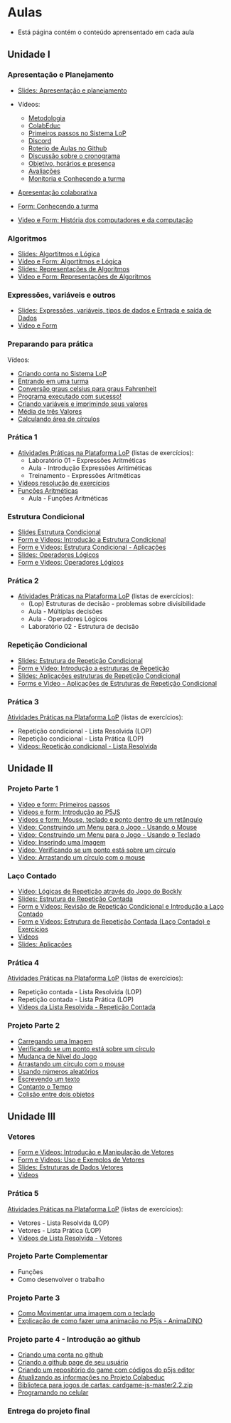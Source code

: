# Aulas 
* Está página contém o conteúdo aprensentado em cada aula 

## Unidade I

### Apresentação e Planejamento 
* [Slides: Apresentação e planejamento](https://docs.google.com/presentation/d/1zPOTZQ46SzWcYGY2YLXuFH6aCheJt26x7wM_qzuNQps/edit?usp=sharing)
* Vídeos: 
  * [Metodologia](https://youtu.be/LQWS3tAeKMg)
  * [ColabEduc](https://youtu.be/PqdCmx1E5Fg) 
  * [Primeiros passos no Sistema LoP](https://youtu.be/I0Ncwe2OY28)
  * [Discord](https://youtu.be/P1IyM4r5pJU)
  * [Roterio de Aulas no Github](https://youtu.be/sJA-oVXNUok)
  * [Discussão sobre o cronograma](https://youtu.be/EpiZcxDWkLs)
  * [Objetivo, horários e presença](https://youtu.be/UeEa5cTrr28)
  * [Avaliações](https://youtu.be/PEpKJr269k4)
  * [Monitoria e Conhecendo a turma](https://youtu.be/nTmEtAOdOcE)
  
  
* [Apresentação colaborativa](https://docs.google.com/presentation/d/1TPDY9z4gkMT044TRzwTJyzoy6Ffyoixpy9fZuv7shao/edit?usp=sharing) 
* [Form: Conhecendo a turma](https://docs.google.com/forms/d/e/1FAIpQLSdZbpXqNe92LdHwui_Z9stFUxO3iQ8hVk_E9RXNKY-y7ncAAg/viewform?usp=sf_link) 
* [Video e Form: História dos computadores e da computação](https://docs.google.com/forms/d/e/1FAIpQLSeC3bKq-gv4wLZsfDhYA6Hmo0Cig4BTTvZm98lr7562k2eWcQ/viewform?usp=sf_link)
  
### Algoritmos 
* [Slides: Algortitmos e Lógica](https://docs.google.com/presentation/d/19oEvQmZQcjJ1igmTeuYchdfaiyUvLKaHN7a98feOR2M)
* [Vídeo e Form: Algortitmos e Lógica](https://docs.google.com/forms/d/e/1FAIpQLSdORshYaylLfJ7hFT5wvDtat2FZH04weq4Cg15jssYkYSVHPA/viewform?usp=sf_link)
* [Slides: Representações de Algoritmos](https://docs.google.com/presentation/d/1o-okipfRGG-cb6zkoy40qzfA54GZ12ndGNg1F6U7iQ4/edit?usp=sharing) 
* [Vídeo e Form: Representações de Algoritmos](https://docs.google.com/forms/d/e/1FAIpQLSe6nfAs61f9uQycCtuwr7GtQwZwtxkED8VjsZBNn4F5XetiWA/viewform?usp=sf_link)
  
### Expressões, variáveis e outros 
* [Slides: Expressões, variáveis, tipos de dados e Entrada e saída de Dados](https://docs.google.com/presentation/d/19zKnIfE_nd6YtAXLNktDTDnO4jvaJQ6jsFotvS3K89g/edit?usp=sharing) 
* [Vídeo e Form](https://docs.google.com/forms/d/e/1FAIpQLSeDNUGa9w9W3OXONuYgi8-U3enDaTFraFXQEv5PnFENvZ2Daw/viewform?usp=sf_link)

### Preparando para prática 
Vídeos:
* [Criando conta no Sistema LoP](https://www.youtube.com/watch?v=uMdTz7DBlhA) 
* [Entrando em uma turma](https://www.youtube.com/watch?v=vgJoUK16lew) 
* [Conversão graus celsius para graus Fahrenheit](https://www.youtube.com/watch?v=OU4hIU4gYf0)
* [Programa executado com sucesso!](https://www.youtube.com/watch?v=X6FkqljVom0)
* [Criando variáveis e imprimindo seus valores](https://www.youtube.com/watch?v=N1O41sG3pqw)
* [Média de três Valores](https://www.youtube.com/watch?v=X0kISjkHFps)
* [Calculando área de círculos](https://www.youtube.com/watch?v=4f-qdHu54bc)

### Prática 1
 * [Atividades Práticas na Plataforma LoP](https://lop.ect.ufrn.br) (listas de exercícios):
   * Laboratório 01 - Expressões Aritméticas
   * Aula - Introdução Expressões Aritiméticas
   * Treinamento - Expressões Aritméticas
* [Vídeos resolução de exercícios](https://www.youtube.com/playlist?list=PLfGOgFSaHKF7xHNtja3bDdmf_Sv6GEP2D) 
* [Funções Aritméticas](https://docs.google.com/presentation/d/18CEr3y0nxRW6m7agx3viJGWOfMU167grxfrmvotMAUk/edit?usp=sharing)
   * Aula - Funções Aritméticas

### Estrutura Condicional 
* [Slides Estrutura Condicional](https://docs.google.com/presentation/d/1D5upVACn__p5zFfBWWGb9f3-uPG0qdkYG0Ei5-f8uCo/edit?usp=sharing)
* [Form e Vídeos: Introdução a Estrutura Condicional](https://docs.google.com/forms/d/e/1FAIpQLSeZNvI7HY2JctoQEvSYJW7hjc2OVzY8ouFwVrgBtqSeNJT6ag/viewform?usp=sf_link)
* [Form e Vídeos: Estrutura Condicional - Aplicações](https://docs.google.com/forms/d/e/1FAIpQLScmhjz4mmuzQj4gkd8gzVgZsmOVPsdeZB__p6gAfDd16a7rXw/viewform?usp=sf_link)
* [Slides: Operadores Lógicos](https://docs.google.com/presentation/d/1Ecmk2VY6xMQd9k4Se3xkgTOGenJtm4oiMFT8DDDHYKA/edit?usp=sharing) 
* [Form e Vídeos: Operadores Lógicos](https://docs.google.com/forms/d/e/1FAIpQLSfZvsBKVsfEkzw92fWZETFAh8E5jFihAORb4tf7i9zREIs7Bg/viewform?usp=sf_link) 
  
### Prática 2 
* [Atividades Práticas na Plataforma LoP](https://lop.ect.ufrn.br) (listas de exercícios):
  * (Lop) Estruturas de decisão - problemas sobre divisibilidade
  * Aula - Múltiplas decisões
  * Aula - Operadores Lógicos
  * Laboratório 02 - Estrutura de decisão
    


### Repetição Condicional  
* [Slides: Estrutura de Repetição Condicional](https://docs.google.com/presentation/d/1Rcm-WC5JcjSvqo38YA_Ul4taxcHngG7rSkrc0TlrzaI/edit?usp=sharing) 
* [Form e Vídeo: Introdução a estruturas de Repetição](https://docs.google.com/forms/d/e/1FAIpQLScCthsr96SCf55FcH2JucQ7k3RrQqKwHKS2Z4LBdmMHqgukvA/viewform?usp=sf_link)
* [Slides: Aplicações estruturas de Repetição Condicional](https://docs.google.com/presentation/d/1zQHtdwdgle_5DKL-43Nkh96-CKDSUEZoE5aQgYpTleQ/edit?usp=sharing)
* [Forms e Video - Aplicações de Estruturas de Repetição Condicional](https://docs.google.com/forms/d/e/1FAIpQLSdp1IeIZuxyD2iAl8qiZWBLjDvMNG1ky4OjPFLZ9sl3zD2KAQ/viewform?usp=sf_link) 


### Prática 3
[Atividades Práticas na Plataforma LoP](https://lop.ect.ufrn.br) (listas de exercícios):
* Repetição condicional - Lista Resolvida (LOP)
* Repetição condicional - Lista Prática (LOP)
* [Vídeos: Repetição condicional - Lista Resolvida](https://www.youtube.com/playlist?list=PLgsETY_DvYq8hfwtxLVpS-hIT9sAm3TTM) 

## Unidade II 

### Projeto Parte 1
* [Vídeo e form: Primeiros passos](https://docs.google.com/forms/d/e/1FAIpQLSductEyTWeAbiKrXiB_KFqW6RWw7fjZ2NdD_JsVKTirUlOuHQ/viewform?usp=sf_link)
* [Vídeos e form: Introdução ao P5JS](https://docs.google.com/forms/d/e/1FAIpQLSdMin67Oo4VDnTr4aKcNfitVve-heCkwd0vlVppKUgeINchVA/viewform?usp=sf_link) 
* [Vídeos e form: Mouse, teclado e ponto dentro de um retângulo](https://docs.google.com/forms/d/e/1FAIpQLScwxgrjrNSb_Vl2KIOFPzaiTleszICI7zycUBxPyaJbOb2bng/viewform?usp=sf_link) 
* [Vídeo: Construindo um Menu para o Jogo - Usando o Mouse](https://youtu.be/G_RXfGiTPrw) 
* [Vídeo: Construindo um Menu para o Jogo - Usando o Teclado](https://youtu.be/yJJP_eLcj9o)
* [Vídeo: Inserindo uma Imagem](https://youtu.be/axm_QWB_pfE)
* [Vídeo: Verificando se um ponto está sobre um círculo](https://youtu.be/LMF3BDIe7ek) 
* [Vídeo: Arrastando um círculo com o mouse](https://youtu.be/6FzU41_PMH0) 


### Laço Contado
* [Vídeo: Lógicas de Repetição através do Jogo do Bockly](https://youtu.be/vuDaINpAKXk)
* [Slides: Estrutura de Repetição Contada](https://docs.google.com/presentation/d/1PoWldRjMqeU5XW984yVY2bkNaex_pUgeR6VtC1qMB9k/edit#slide=id.p1) 
* [Form e Vídeos: Revisão de Repetição Condicional e Introdução a Laço Contado](https://docs.google.com/forms/d/e/1FAIpQLSfunrSIk_m5KOGA1TRuBVQ_Q6DOY3CMGoroQXVwn-Cbe7Kd9Q/viewform?usp=sf_link)
* [Form e Videos: Estrutura de Repetição Contada (Laço Contado) e Exercícios](https://docs.google.com/forms/d/e/1FAIpQLSehUk-sMeZpSWGPF0vZt1m1zZ0-Kj7c6KpwASqLJGSHcJMIaQ/viewform?usp=sf_link) 
* [Vídeos](https://www.youtube.com/playlist?list=PLnzZahpeZ5lzjD7L8n7SSKp5LjQRfOUIN)
* [Slides: Aplicações](https://docs.google.com/presentation/d/12onmAkv7QkooulmUifvX4spul1mFPEQNah2Pj-7SOTk/edit#slide=id.p)

### Prática 4
[Atividades Práticas na Plataforma LoP](https://lop.ect.ufrn.br) (listas de exercícios):
* Repetição contada - Lista Resolvida (LOP)
* Repetição contada - Lista Prática (LOP)
* [Vídeos da Lista Resolvida - Repetição Contada](https://www.youtube.com/playlist?list=PLnzZahpeZ5lxIiTCUU__eMWBwIP8F39sa)

### Projeto Parte 2
* [Carregando uma Imagem](https://youtu.be/axm_QWB_pfE)   
* [Verificando se um ponto está sobre um círculo](https://youtu.be/LMF3BDIe7ek)   
* [Mudança de Nível do Jogo](https://youtu.be/s9KG3J32-7U)   
* [Arrastando um círculo com o mouse](https://youtu.be/6FzU41_PMH0)   
* [Usando números aleatórios](https://youtu.be/KpTh3Bs1b5s)
* [Escrevendo um texto](https://youtu.be/pY0i7LbOoIs)   
* [Contanto o Tempo](https://youtu.be/TRiK68OKTeI)   
* [Colisão entre dois objetos](https://youtu.be/PKPPXPOdbIE)   

## Unidade III

### Vetores
* [Form e Videos: Introdução e Manipulação de Vetores](https://docs.google.com/forms/d/e/1FAIpQLSco_vsM6tEFVJvFEas6q6eQsxL015lSyhOjezUiK0d4YsLpow/viewform?usp=sf_link)
* [Form e Videos: Uso e Exemplos de Vetores](https://docs.google.com/forms/d/e/1FAIpQLScSSdNCdSlqi3cdm3TwoTpYThFvlcVU1uX6Jqgl95aFA3p_eQ/viewform?usp=sf_link)
* [Slides: Estruturas de Dados Vetores](https://docs.google.com/presentation/d/1KbGunSUfiuQdnt2dJ7ewwamAbATp0nlLjU0ADwuH6OA/edit#slide=id.p3)
* [Vídeos](https://www.youtube.com/playlist?list=PLnzZahpeZ5lx6TY7X3T6ylZNb7WYiz6qs)

### Prática 5
[Atividades Práticas na Plataforma LoP](https://lop.ect.ufrn.br) (listas de exercícios):
* Vetores - Lista Resolvida (LOP)
* Vetores - Lista Prática (LOP)
* [Vídeos de Lista Resolvida - Vetores](https://www.youtube.com/playlist?list=PLnzZahpeZ5lx6TY7X3T6ylZNb7WYiz6qs)


### Projeto Parte Complementar 
* Funções
* Como desenvolver o trabalho

### Projeto Parte 3
* [Como Movimentar uma imagem com o teclado](https://youtu.be/kq9Nwjs4f70)   
* [Explicação de como fazer uma animação no P5js - AnimaDINO](https://youtu.be/fx3HVcke2wA)   

### Projeto parte 4 - Introdução ao github
* [Criando uma conta no github](https://youtu.be/gtd3DWIF4UA)   
* [Criando a github page de seu usuário](https://youtu.be/VmVSTv7s2IM)   
* [Criando um repositório do game com códigos do p5js editor](https://youtu.be/AGwTYb1pPZg)   
* [Atualizando as informações no Projeto Colabeduc](https://youtu.be/DdqDU-phh8s)   
* [Biblioteca para jogos de cartas: cardgame-js-master2.2.zip]( )
* [Programando no celular](https://youtu.be/O2oDU4atqzQ)

### Entrega do projeto final
